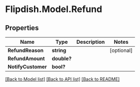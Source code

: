# Flipdish.Model.Refund
## Properties

Name | Type | Description | Notes
------------ | ------------- | ------------- | -------------
**RefundReason** | **string** |  | [optional] 
**RefundAmount** | **double?** |  | 
**NotifyCustomer** | **bool?** |  | 

[[Back to Model list]](../README.md#documentation-for-models) [[Back to API list]](../README.md#documentation-for-api-endpoints) [[Back to README]](../README.md)

